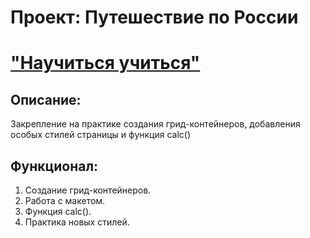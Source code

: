 # Проект: Путешествие по России
# ["Научиться учиться"](https://github.com/zxcddlove/how-to-learn)

## Описание:
Закрепление на практике создания грид-контейнеров, добавления особых стилей страницы и функция calc()

## Функционал:
1. Создание грид-контейнеров.
2. Работа с макетом.
3. Функция calc().
4. Практика новых стилей.

